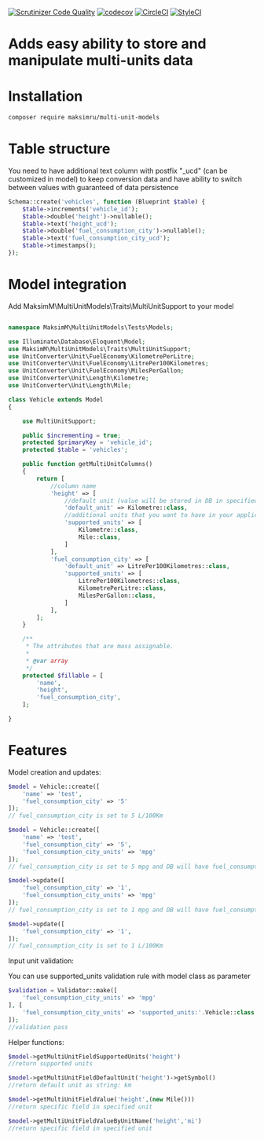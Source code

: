[![Scrutinizer Code Quality](https://scrutinizer-ci.com/g/maksimru/multi-unit-models/badges/quality-score.png?b=master)](https://scrutinizer-ci.com/g/maksimru/multi-unit-models/?branch=master)
[![codecov](https://codecov.io/gh/maksimru/multi-unit-models/branch/master/graph/badge.svg?token=cvgyk9oWEo)](https://codecov.io/gh/maksimru/multi-unit-models)
[![CircleCI](https://circleci.com/gh/maksimru/multi-unit-models.svg?style=svg)](https://circleci.com/gh/maksimru/multi-unit-models)
[![StyleCI](https://github.styleci.io/repos/184490009/shield?branch=master)](https://github.styleci.io/repos/184490009)

# Adds easy ability to store and manipulate multi-units data

# Installation

```bash
composer require maksimru/multi-unit-models
```

# Table structure

You need to have additional text column with postfix "_ucd" (can be customized in model) to keep conversion data and have ability to switch between values with guaranteed of data persistence

```php
Schema::create('vehicles', function (Blueprint $table) {
    $table->increments('vehicle_id');
    $table->double('height')->nullable();
    $table->text('height_ucd');
    $table->double('fuel_consumption_city')->nullable();
    $table->text('fuel_consumption_city_ucd');
    $table->timestamps();
});
```

# Model integration

Add MaksimM\MultiUnitModels\Traits\MultiUnitSupport to your model

```php

namespace MaksimM\MultiUnitModels\Tests\Models;

use Illuminate\Database\Eloquent\Model;
use MaksimM\MultiUnitModels\Traits\MultiUnitSupport;
use UnitConverter\Unit\FuelEconomy\KilometrePerLitre;
use UnitConverter\Unit\FuelEconomy\LitrePer100Kilometres;
use UnitConverter\Unit\FuelEconomy\MilesPerGallon;
use UnitConverter\Unit\Length\Kilometre;
use UnitConverter\Unit\Length\Mile;

class Vehicle extends Model
{

    use MultiUnitSupport;

    public $incrementing = true;
    protected $primaryKey = 'vehicle_id';
    protected $table = 'vehicles';

    public function getMultiUnitColumns()
    {
        return [
            //column name
            'height' => [
                //default unit (value will be stored in DB in specified default units)
                'default_unit' => Kilometre::class,
                //additional units that you want to have in your application
                'supported_units' => [
                    Kilometre::class,
                    Mile::class,
                ]
            ],
            'fuel_consumption_city' => [
                'default_unit' => LitrePer100Kilometres::class,
                'supported_units' => [
                    LitrePer100Kilometres::class,
                    KilometrePerLitre::class,
                    MilesPerGallon::class,
                ]
            ],
        ];
    }

    /**
     * The attributes that are mass assignable.
     *
     * @var array
     */
    protected $fillable = [
        'name',
        'height',
        'fuel_consumption_city',
    ];

}

```

# Features

Model creation and updates:

```php
$model = Vehicle::create([
    'name' => 'test',
    'fuel_consumption_city' => '5'
]);
// fuel_consumption_city is set to 5 L/100Km

$model = Vehicle::create([
    'name' => 'test',
    'fuel_consumption_city' => '5',
    'fuel_consumption_city_units' => 'mpg'
]);
// fuel_consumption_city is set to 5 mpg and DB will have fuel_consumption_city 47.04 (default units L/100Km) as well as $model->fuel_consumption_city will return 47.04

$model->update([
    'fuel_consumption_city' => '1',
    'fuel_consumption_city_units' => 'mpg'
]);
// fuel_consumption_city is set to 1 mpg and DB will have fuel_consumption_city 47.04 (default units L/100Km) as well as $model->fuel_consumption_city will return 47.04

$model->update([
    'fuel_consumption_city' => '1',
]);
// fuel_consumption_city is set to 1 L/100Km
```

Input unit validation:

You can use supported_units validation rule with model class as parameter

```php
$validation = Validator::make([
    'fuel_consumption_city_units' => 'mpg'
], [
    'fuel_consumption_city_units' => 'supported_units:'.Vehicle::class
]);
//validation pass
```


Helper functions:

```php
$model->getMultiUnitFieldSupportedUnits('height')
//return supported units
```

```php
$model->getMultiUnitFieldDefaultUnit('height')->getSymbol()
//return default unit as string: km
```

```php
$model->getMultiUnitFieldValue('height',(new Mile()))
//return specific field in specified unit
```

```php
$model->getMultiUnitFieldValueByUnitName('height','mi')
//return specific field in specified unit
```